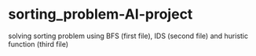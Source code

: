 # sorting_problem-AI-project

solving sorting problem using BFS (first file), IDS (second file) and huristic function (third file)
